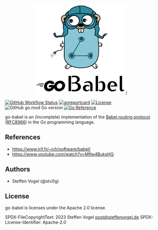 <p align="center">
    <img width="300" src="docs/go_babel_logo.svg" >/
</p>

[![GitHub Workflow Status](https://img.shields.io/github/workflow/status/stv0g/go-babel/build?style=flat-square)](https://github.com/stv0g/go-babel/actions)
[![goreportcard](https://goreportcard.com/badge/github.com/stv0g/go-babel?style=flat-square)](https://goreportcard.com/report/github.com/stv0g/go-babel)
[![License](https://img.shields.io/github/license/stv0g/go-babel?style=flat-square)](https://github.com/stv0g/go-babel/blob/master/LICENSES/Apache-2.0.txt)
![GitHub go.mod Go version](https://img.shields.io/github/go-mod/go-version/stv0g/go-babel?style=flat-square)
[![Go Reference](https://pkg.go.dev/badge/github.com/stv0g/go-babel.svg)](https://pkg.go.dev/github.com/stv0g/go-babel)

go-babel is an (incomplete) implementation of the [Babel routing protocol](https://www.irif.fr/~jch/software/babel/) ([RFC8966](https://datatracker.ietf.org/doc/html/rfc8966)) in the Go programming language.

## References

- <https://www.irif.fr/~jch/software/babel/>
- <https://www.youtube.com/watch?v=Mflw4BuksHQ>

## Authors

- Steffen Vogel (@stv0g)

## License

go-babel is licenses under the Apache 2.0 license.

SPDX-FileCopyrightText: 2023 Steffen Vogel <post@steffenvogel.de>
SPDX-License-Identifier: Apache-2.0
